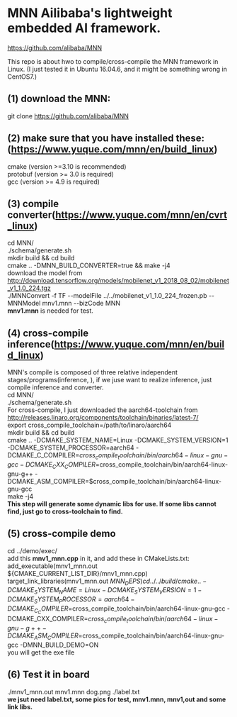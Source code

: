 # MNN Ailibaba's lightweight embedded AI framework.
https://github.com/alibaba/MNN

This repo is about hwo to compile/cross-compile the MNN framework in Linux. (I just tested it in Ubuntu 16.04.6, and it might be something wrong in CentOS7.)

## (1) download the MNN: 
git clone https://github.com/alibaba/MNN
## (2) make sure that you have installed these:(https://www.yuque.com/mnn/en/build_linux)
cmake (version >=3.10 is recommended)  
protobuf (version >= 3.0 is required)  
gcc (version >= 4.9 is required)
## (3) compile converter(https://www.yuque.com/mnn/en/cvrt_linux)
cd MNN/  
./schema/generate.sh  
mkdir build && cd build  
cmake .. -DMNN_BUILD_CONVERTER=true && make -j4  
download the model from http://download.tensorflow.org/models/mobilenet_v1_2018_08_02/mobilenet_v1_1.0_224.tgz  
./MNNConvert -f TF --modelFile ../../mobilenet_v1_1.0_224_frozen.pb --MNNModel mnv1.mnn --bizCode MNN  
__mnv1.mnn__ is needed for test.
## (4) cross-compile inference(https://www.yuque.com/mnn/en/build_linux)
MNN's compile is composed of three relative independent stages/programs(inference, ), if we juse want to realize inference, just compile inference and converter.  
cd MNN/  
./schema/generate.sh  
For cross-compile, I just downloaded the aarch64-toolchain from http://releases.linaro.org/components/toolchain/binaries/latest-7/  
export cross_compile_toolchain=/path/to/linaro/aarch64  
mkdir build && cd build  
cmake .. -DCMAKE_SYSTEM_NAME=Linux -DCMAKE_SYSTEM_VERSION=1 -DCMAKE_SYSTEM_PROCESSOR=aarch64 -DCMAKE_C_COMPILER=$cross_compile_toolchain/bin/aarch64-linux-gnu-gcc -DCMAKE_CXX_COMPILER=$cross_compile_toolchain/bin/aarch64-linux-gnu-g++ -DCMAKE_ASM_COMPILER=$cross_compile_toolchain/bin/aarch64-linux-gnu-gcc  
make -j4  
__This step will generate some dynamic libs for use. If some libs cannot find, just go to cross-toolchain to find.__
## (5) cross-compile demo
cd ../demo/exec/  
add this __mnv1_mnn.cpp__ in it, and add these in CMakeLists.txt:  
add_executable(mnv1_mnn.out ${CMAKE_CURRENT_LIST_DIR}/mnv1_mnn.cpp)  
target_link_libraries(mnv1_mnn.out ${MNN_DEPS})  
cd ../../build/  
cmake .. -DCMAKE_SYSTEM_NAME=Linux -DCMAKE_SYSTEM_VERSION=1 -DCMAKE_SYSTEM_PROCESSOR=aarch64 -DCMAKE_C_COMPILER=$cross_compile_toolchain/bin/aarch64-linux-gnu-gcc -DCMAKE_CXX_COMPILER=$cross_compile_toolchain/bin/aarch64-linux-gnu-g++ -DCMAKE_ASM_COMPILER=$cross_compile_toolchain/bin/aarch64-linux-gnu-gcc -DMNN_BUILD_DEMO=ON  
you will get the exe file  
## (6) Test it in board
./mnv1_mnn.out mnv1.mnn dog.png ./label.txt  
__we jsut need label.txt, some pics for test, mnv1.mnn, mnv1,out and some link libs.__




